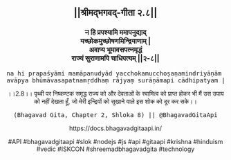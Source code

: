 <center><h2>||श्रीमद्‍भगवद्‍-गीता २.८||</h2>
<h3>न हि प्रपश्यामि ममापनुद्याद्<br/>यच्छोकमुच्छोषणमिन्द्रियाणाम् |<br/>अवाप्य भूमावसपत्नमृद्धं<br/>राज्यं सुराणामपि चाधिपत्यम् ||२-८||</h3>
<pre>na hi prapaśyāmi mamāpanudyād yacchokamucchoṣaṇamindriyāṇām .<br/>avāpya bhūmāvasapatnamṛddhaṃ rājyaṃ surāṇāmapi cādhipatyam ||2-8||</pre>
<p>।।2.8।। पृथ्वी पर निष्कण्टक समृद्ध राज्य को और देवताओं के स्वामित्व को प्राप्त होकर भी मैं उस उपाय को नहीं देखता हूँ, जो मेरी इन्द्रियों को सुखाने वाले इस शोक को दूर कर सके।।</p>
<pre>(Bhagavad Gita, Chapter 2, Shloka 8) || @BhagavadGitaApi</pre><p>https://docs.bhagavadgitaapi.in/</p><p>#API #bhagavadgitaapi #slok #nodejs #js #api #gitaapi #krishna #hinduism #vedic #ISKCON #shreemadbhagavadgita #technology</p></center>